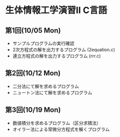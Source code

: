 # 生体情報工学演習Ⅱ C言語

## 第1回(10/05 Mon)
- サンプルプログラムの実行確認 
- 2次方程式の解を出力するプログラム (2equation.c)
- 連立方程式の解を出力するプログラム (rrr.c)

## 第2回(10/12 Mon)
- 二分法にて解を求めるプログラム
- ニュートン法にて解を求めるプログラム

## 第3回(10/19 Mon)
- 数値積分を求めるプログラム（区分求積法）
- オイラー法による常微分方程式を解くプログラム